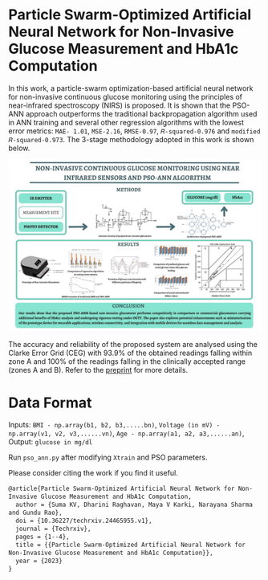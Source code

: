 # Particle Swarm-Optimized Artificial Neural Network for Non-Invasive Glucose Measurement and HbA1c Computation
In this work, a particle-swarm optimization-based artificial neural network for non-invasive continuous glucose monitoring using the principles of near-infrared spectroscopy (NIRS) is proposed. It is shown that the PSO-ANN approach outperforms the traditional backpropagation algorithm used in ANN training and several other regression algorithms with the lowest error metrics: ```MAE- 1.01```, ```MSE-2.16```, ```RMSE-0.97```, ```𝑅-squared-0.976``` and ```modified 𝑅-squared-0.973```. The 3-stage methodology adopted in this work is shown below.

![alt text](https://github.com/rdharini2001/Non-Invasive-Glucometer/blob/main/graphical_gluco.JPG)

The accuracy and reliability of the proposed system are analysed using the Clarke Error Grid (CEG) with 93.9% of the obtained readings falling within zone A and 100% of the readings falling in the clinically accepted range (zones A and B). Refer to the [preprint](https://www.techrxiv.org/doi/full/10.36227/techrxiv.24465955.v1) for more details. 

# Data Format
Inputs:
```BMI - np.array(b1, b2, b3,.....bn)```,
```Voltage (in mV) - np.array(v1, v2, v3,......vn)```,
```Age - np.array(a1, a2, a3,......an)```,
Output:
```glucose in mg/dl```

Run ```pso_ann.py``` after modifying ```Xtrain``` and PSO parameters.

Please consider citing the work if you find it useful. 
```
@article{Particle Swarm-Optimized Artificial Neural Network for Non-Invasive Glucose Measurement and HbA1c Computation,
  author = {Suma KV, Dharini Raghavan, Maya V Karki, Narayana Sharma and Gundu Rao},
  doi = {10.36227/techrxiv.24465955.v1},
  journal = {Techrxiv},
  pages = {1--4},
  title = {{Particle Swarm-Optimized Artificial Neural Network for Non-Invasive Glucose Measurement and HbA1c Computation}},
  year = {2023}
}
```
